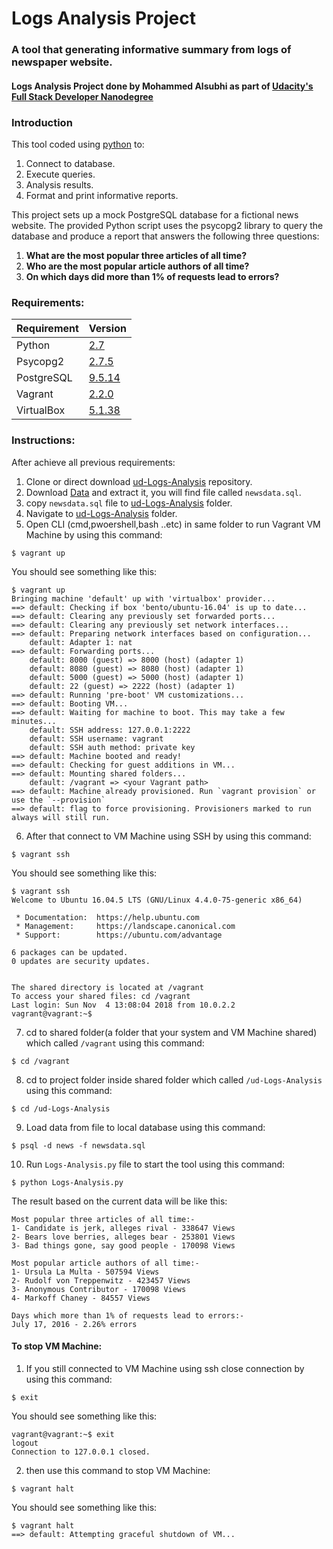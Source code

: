 ﻿# Logs Analysis Project
### A tool that generating informative summary from logs of newspaper website.  
####  Logs Analysis Project done by Mohammed Alsubhi as part of [Udacity's Full Stack Developer Nanodegree](https://sa.udacity.com/course/full-stack-web-developer-nanodegree--nd004)
### Introduction
This tool coded using [python](https://www.python.org/) to:

 1. Connect to database.
 2. Execute queries.
 3. Analysis results.
 4. Format and print informative reports.
 
 This project sets up a mock PostgreSQL database for a fictional news website. The provided Python script uses the psycopg2 library to query the database and produce a report that answers the following three questions:
 
 1. **What are the most popular three articles of all time?**
 2. **Who are the most popular article authors of all time?**
 3. **On which days did more than 1% of requests lead to errors?**

### Requirements:
|Requirement| Version
|--|--|
| Python | [2.7](https://www.python.org/) |
| Psycopg2 | [2.7.5](http://initd.org/psycopg/download/) |
| PostgreSQL| [9.5.14](https://www.postgresql.org/download/) |
| Vagrant| [2.2.0](https://www.vagrantup.com/downloads.html) |
| VirtualBox| [5.1.38](https://www.virtualbox.org/wiki/Download_Old_Builds_5_1) |

### Instructions:
After achieve all previous requirements:

 

 1. Clone or direct download [ud-Logs-Analysis](https://github.com/MH-Alsubhi/ud-Logs-Analysis) repository.
 2. Download [Data](https://d17h27t6h515a5.cloudfront.net/topher/2016/August/57b5f748_newsdata/newsdata.zip)  and extract it, you will find file called `newsdata.sql`.
 3. copy `newsdata.sql` file to [ud-Logs-Analysis](https://github.com/MH-Alsubhi/ud-Logs-Analysis) folder.
 4. Navigate to [ud-Logs-Analysis](https://github.com/MH-Alsubhi/ud-Logs-Analysis) folder.
 5. Open CLI (cmd,pwoershell,bash ..etc) in same folder to run Vagrant VM Machine by using this command:
 ```
$ vagrant up
```
You should see something like this: 

    $ vagrant up                                                                              
    Bringing machine 'default' up with 'virtualbox' provider...                               
    ==> default: Checking if box 'bento/ubuntu-16.04' is up to date...                        
    ==> default: Clearing any previously set forwarded ports...                               
    ==> default: Clearing any previously set network interfaces...                            
    ==> default: Preparing network interfaces based on configuration...                       
        default: Adapter 1: nat                                                               
    ==> default: Forwarding ports...                                                          
        default: 8000 (guest) => 8000 (host) (adapter 1)                                      
        default: 8080 (guest) => 8080 (host) (adapter 1)                                      
        default: 5000 (guest) => 5000 (host) (adapter 1)                                      
        default: 22 (guest) => 2222 (host) (adapter 1)                                        
    ==> default: Running 'pre-boot' VM customizations...                                      
    ==> default: Booting VM...                                                                
    ==> default: Waiting for machine to boot. This may take a few minutes...                  
        default: SSH address: 127.0.0.1:2222                                                  
        default: SSH username: vagrant                                                        
        default: SSH auth method: private key                                                 
    ==> default: Machine booted and ready!                                                    
    ==> default: Checking for guest additions in VM...                                        
    ==> default: Mounting shared folders...                                                   
        default: /vagrant => <your Vagrant path>                   
    ==> default: Machine already provisioned. Run `vagrant provision` or use the `--provision`
    ==> default: flag to force provisioning. Provisioners marked to run always will still run.

 6. After that connect to VM Machine using SSH by using this command:

```
$ vagrant ssh
```
You should see something like this: 

    $ vagrant ssh                                                    
    Welcome to Ubuntu 16.04.5 LTS (GNU/Linux 4.4.0-75-generic x86_64)
                                                                     
     * Documentation:  https://help.ubuntu.com                       
     * Management:     https://landscape.canonical.com               
     * Support:        https://ubuntu.com/advantage                  
                                                                     
    6 packages can be updated.                                       
    0 updates are security updates.                                  
                                                                     
                                                                     
    The shared directory is located at /vagrant                      
    To access your shared files: cd /vagrant                         
    Last login: Sun Nov  4 13:08:04 2018 from 10.0.2.2               
    vagrant@vagrant:~$      

                                         

 7. cd to shared folder(a folder that your system and VM Machine shared) which called `/vagrant`
    using this command:

```
$ cd /vagrant
```
8. cd to project folder inside shared folder which called `/ud-Logs-Analysis` using this command:
 ```
 $ cd /ud-Logs-Analysis
```

 9. Load data from file to local database using this command:
 ```
 $ psql -d news -f newsdata.sql
```

10. Run `Logs-Analysis.py` file to start the tool using this command:
```
$ python Logs-Analysis.py
```
The result based on the current data will be like this:

    Most popular three articles of all time:-
    1- Candidate is jerk, alleges rival - 338647 Views
    2- Bears love berries, alleges bear - 253801 Views
    3- Bad things gone, say good people - 170098 Views
    
    Most popular article authors of all time:-
    1- Ursula La Multa - 507594 Views
    2- Rudolf von Treppenwitz - 423457 Views
    3- Anonymous Contributor - 170098 Views
    4- Markoff Chaney - 84557 Views
    
    Days which more than 1% of requests lead to errors:-
    July 17, 2016 - 2.26% errors 


#### To stop VM Machine:

 1. If you still connected to VM Machine using ssh close connection by using this command:
 ```
$ exit
```
You should see something like this:

    vagrant@vagrant:~$ exit
    logout
    Connection to 127.0.0.1 closed.
2. then use this command to stop VM Machine:
```
$ vagrant halt
```
You should see something like this:
~~~
$ vagrant halt
==> default: Attempting graceful shutdown of VM...
~~~
